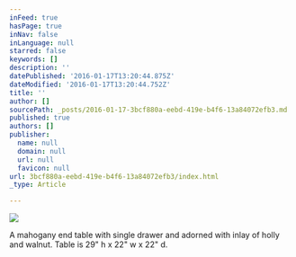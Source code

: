 ```yaml
---
inFeed: true
hasPage: true
inNav: false
inLanguage: null
starred: false
keywords: []
description: ''
datePublished: '2016-01-17T13:20:44.875Z'
dateModified: '2016-01-17T13:20:44.752Z'
title: ''
author: []
sourcePath: _posts/2016-01-17-3bcf880a-eebd-419e-b4f6-13a84072efb3.md
published: true
authors: []
publisher:
  name: null
  domain: null
  url: null
  favicon: null
url: 3bcf880a-eebd-419e-b4f6-13a84072efb3/index.html
_type: Article

---
```

![](https://s3-us-west-2.amazonaws.com/the-grid-img/p/67fee77aafe7f5b1e9be8c9672060b267380e871.jpg)

A mahogany end table with single drawer and adorned with inlay of holly and walnut.  Table is 29" h x 22" w x 22" d.